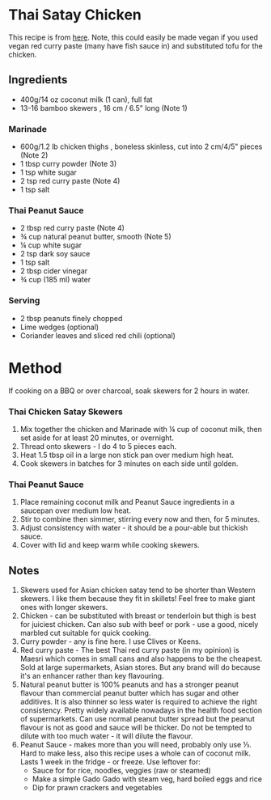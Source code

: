 
# Thai Satay Chicken # 
  
This recipe is from [here](https://www.reddit.com/r/GifRecipes/comments/axgmw9/thai_satay_chicken/ehthdgu/). Note, this could easily be made vegan if you used vegan red curry paste (many have fish sauce in) and substituted tofu for the chicken.

## Ingredients

- 400g/14 oz coconut milk (1 can), full fat
- 13-16 bamboo skewers , 16 cm / 6.5" long (Note 1)

### Marinade
- 600g/1.2 lb chicken thighs , boneless skinless, cut into 2 cm/4/5" pieces (Note 2)
- 1 tbsp curry powder (Note 3)
- 1 tsp white sugar
- 2 tsp red curry paste (Note 4)
- 1 tsp salt

### Thai Peanut Sauce
- 2 tbsp red curry paste (Note 4)
- ¾ cup natural peanut butter, smooth (Note 5)
- ¼ cup white sugar
- 2 tsp dark soy sauce
- 1 tsp salt
- 2 tbsp cider vinegar
- ¾ cup (185 ml) water

### Serving
- 2 tbsp peanuts finely chopped
- Lime wedges (optional)
- Coriander leaves and sliced red chili (optional)

# Method

If cooking on a BBQ or over charcoal, soak skewers for 2 hours in water.

### Thai Chicken Satay Skewers
1. Mix together the chicken and Marinade with ¼ cup of coconut milk, then set aside for at least 20 minutes, or overnight.
2. Thread onto skewers - I do 4 to 5 pieces each.
3. Heat 1.5 tbsp oil in a large non stick pan over medium high heat.
4. Cook skewers in batches for 3 minutes on each side until golden.

### Thai Peanut Sauce

1. Place remaining coconut milk and Peanut Sauce ingredients in a saucepan over medium low heat.
2. Stir to combine then simmer, stirring every now and then, for 5 minutes.
3. Adjust consistency with water - it should be a pour-able but thickish sauce.
4. Cover with lid and keep warm while cooking skewers.

## Notes

1. Skewers used for Asian chicken satay tend to be shorter than Western skewers. I like them because they fit in skillets! Feel free to make giant ones with longer skewers.
2. Chicken - can be substituted with breast or tenderloin but thigh is best for juiciest chicken. Can also sub with beef or pork - use a good, nicely marbled cut suitable for quick cooking.
3. Curry powder - any is fine here. I use Clives or Keens.
4. Red curry paste - The best Thai red curry paste (in my opinion) is Maesri which comes in small cans and also happens to be the cheapest. Sold at large supermarkets, Asian stores. But any brand will do because it's an enhancer rather than key flavouring.
5. Natural peanut butter is 100% peanuts and has a stronger peanut flavour than commercial peanut butter which has sugar and other additives. It is also thinner so less water is required to achieve the right consistency. Pretty widely available nowadays in the health food section of supermarkets. Can use normal peanut butter spread but the peanut flavour is not as good and sauce will be thicker. Do not be tempted to dilute with too much water - it will dilute the flavour.
6. Peanut Sauce - makes more than you will need, probably only use ⅓.  Hard to make less, also this recipe uses a whole can of coconut milk. Lasts 1 week in the fridge - or freeze. Use leftover for:
    - Sauce for for rice, noodles, veggies (raw or steamed)
    - Make a simple Gado Gado with steam veg, hard boiled eggs and rice
    - Dip for prawn crackers and vegetables
  